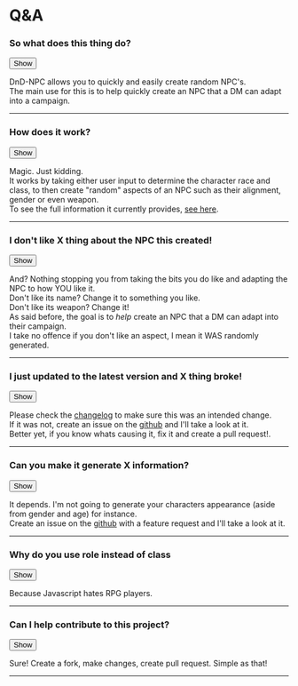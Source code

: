 <title>FAQ</title>
<script defer src="./modules/functions.js"></script>
<link rel="stylesheet" type="text/css" href="buttons.css">


# Q&A
<div class="main">
	<h3>So what does this thing do?</h3>
	<button class="btn default" id="1" onClick="showHide('1', '11')" type="button">Show</button>
	<p class="showHide" id="11">DnD-NPC allows you to quickly and easily create random NPC's.<br>
	The main use for this is to help quickly create an NPC that a DM can adapt into a campaign.</p>
	<hr>
	<h3>How does it work?</h3>
	<button class="btn default" id="2" onClick="showHide('2', '22')" type="button">Show</button>
	<p class="showHide" id ="22">Magic. Just kidding.<br/>
	It works by taking either user input to determine the character race and class, to then create "random" aspects of an NPC such as their alignment, gender or even weapon.<br>
	To see the full information it currently provides, <a href="./usage.html#output">see here</a>.</p>
	<hr>
	<h3>I don't like X thing about the NPC this created!</h3>
	<button class="btn default" id="3" onClick="showHide('3', '33')" type="button">Show</button>
	<p class="showHide" id="33">And? Nothing stopping you from taking the bits you do like and adapting the NPC to how YOU like it.<br>
	Don't like its name? Change it to something you like.<br>
	Don't like its weapon? Change it!<br>
	As said before, the goal is to <i>help</i> create an NPC that a DM can adapt into their campaign.<br>
	I take no offence if you don't like an aspect, I mean it WAS randomly generated.</p>
	<hr>
	<h3>I just updated to the latest version and X thing broke!</h3>
	<button class="btn default" id="4" onClick="showHide('4', '44')" type="button">Show</button>
	<p class="showHide" id="44">Please check the <a href="./changelog.html">changelog</a> to make sure this was an intended change.<br>
	If it was not, create an issue on the <a href="https://github.com/Multarix/DnD-NPC/issues">github</a> and I'll take a look at it.<br>
	Better yet, if you know whats causing it, fix it and create a pull request!.</p>
	<hr>
	<h3>Can you make it generate X information?</h3>
	<button class="btn default" id="5" onClick="showHide('5', '55')" type="button">Show</button>
	<p class="showHide" id="55">It depends. I'm not going to generate your characters appearance (aside from gender and age) for instance.<br>
	Create an issue on the <a href="https://github.com/Multarix/DnD-NPC/issues">github</a> with a feature request and I'll take a look at it.</p>
	<hr>
	<h3>Why do you use role instead of class</h3>
	<button class="btn default" id="6" onClick="showHide('6', '66')" type="button">Show</button>
	<p class="showHide" id="66">Because Javascript hates RPG players.</p>
	<hr>
	<h3>Can I help contribute to this project?</h3>
	<button class="btn default" id="7" onClick="showHide('7', '77')" type="button">Show</button>
	<p class="showHide" id="77">Sure! Create a fork, make changes, create pull request. Simple as that!</p>
	<hr>
</div>
